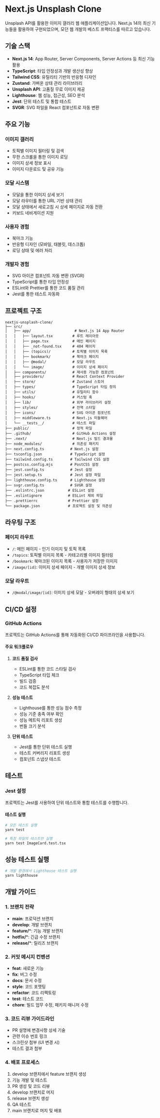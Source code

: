 # Next.js Unsplash Clone

Unsplash API를 활용한 이미지 갤러리 웹 애플리케이션입니다. Next.js 14의 최신 기능들을 활용하여 구현되었으며, 모던 웹 개발의 베스트 프랙티스를 따르고 있습니다.

## 기술 스택

- **Next.js 14**: App Router, Server Components, Server Actions 등 최신 기능 활용
- **TypeScript**: 타입 안정성과 개발 생산성 향상
- **Tailwind CSS**: 유틸리티 기반의 반응형 디자인
- **Zustand**: 가벼운 상태 관리 라이브러리
- **Unsplash API**: 고품질 무료 이미지 제공
- **Lighthouse**: 웹 성능, 접근성, SEO 분석
- **Jest**: 단위 테스트 및 통합 테스트
- **SVGR**: SVG 파일을 React 컴포넌트로 자동 변환

## 주요 기능

### 이미지 갤러리
- 토픽별 이미지 필터링 및 검색
- 무한 스크롤을 통한 이미지 로딩
- 이미지 상세 정보 표시
- 이미지 다운로드 및 공유 기능

### 모달 시스템
- 모달을 통한 이미지 상세 보기
- 모달 라우터를 통한 URL 기반 상태 관리
- 모달 상태에서 새로고침 시 상세 페이지로 자동 전환
- 키보드 네비게이션 지원

### 사용자 경험
- 북마크 기능
- 반응형 디자인 (모바일, 태블릿, 데스크톱)
- 로딩 상태 및 에러 처리

### 개발자 경험
- SVG 아이콘 컴포넌트 자동 변환 (SVGR)
- TypeScript를 통한 타입 안정성
- ESLint와 Prettier를 통한 코드 품질 관리
- Jest를 통한 테스트 자동화

## 프로젝트 구조

```
nextjs-unsplash-clone/
├── src/
│   ├── app/                    # Next.js 14 App Router
│   │   ├── layout.tsx         # 루트 레이아웃
│   │   ├── page.tsx           # 메인 페이지
│   │   ├── _not-found.tsx     # 404 페이지
│   │   ├── (topics)/          # 토픽별 이미지 목록
│   │   ├── bookmark/          # 북마크 페이지
│   │   ├── @modal/            # 모달 라우트
│   │   └── image/             # 이미지 상세 페이지
│   ├── components/            # 재사용 가능한 컴포넌트
│   ├── providers/             # React Context Provider
│   ├── store/                 # Zustand 스토어
│   ├── types/                 # TypeScript 타입 정의
│   ├── utils/                 # 유틸리티 함수
│   ├── hooks/                 # 커스텀 훅
│   ├── lib/                   # 외부 라이브러리 설정
│   ├── styles/                # 전역 스타일
│   ├── icons/                 # SVG 아이콘 컴포넌트
│   ├── middleware.ts          # Next.js 미들웨어
│   └── __tests__/             # 테스트 파일
├── public/                    # 정적 파일
├── .github/                   # GitHub Actions 설정
├── .next/                     # Next.js 빌드 결과물
├── node_modules/              # 의존성 패키지
├── next.config.ts            # Next.js 설정
├── tsconfig.json             # TypeScript 설정
├── tailwind.config.ts        # Tailwind CSS 설정
├── postcss.config.mjs        # PostCSS 설정
├── jest.config.ts            # Jest 설정
├── jest.setup.ts             # Jest 설정 파일
├── lighthouse.config.ts      # Lighthouse 설정
├── svgr.config.ts            # SVGR 설정
├── .eslintrc.json           # ESLint 설정
├── .eslintignore            # ESLint 제외 파일
├── .prettierrc              # Prettier 설정
└── package.json             # 프로젝트 설정 및 의존성
```

## 라우팅 구조

### 페이지 라우트
- `/`: 메인 페이지 - 인기 이미지 및 토픽 목록
- `/topics`: 토픽별 이미지 목록 - 카테고리별 이미지 필터링
- `/bookmark`: 북마크된 이미지 목록 - 사용자가 저장한 이미지
- `/image/[id]`: 이미지 상세 페이지 - 개별 이미지 상세 정보

### 모달 라우트
- `/@modal/image/[id]`: 이미지 상세 모달 - 오버레이 형태의 상세 보기

## CI/CD 설정

### GitHub Actions

프로젝트는 GitHub Actions를 통해 자동화된 CI/CD 파이프라인을 사용합니다.

#### 주요 워크플로우

1. **코드 품질 검사**
   - ESLint를 통한 코드 스타일 검사
   - TypeScript 타입 체크
   - 빌드 검증
   - 코드 복잡도 분석

2. **성능 테스트**
   - Lighthouse를 통한 성능 점수 측정
   - 성능 기준 충족 여부 확인
   - 성능 메트릭 리포트 생성
   - 번들 크기 분석

3. **단위 테스트**
   - Jest를 통한 단위 테스트 실행
   - 테스트 커버리지 리포트 생성
   - 컴포넌트 스냅샷 테스트

## 테스트

### Jest 설정

프로젝트는 Jest를 사용하여 단위 테스트와 통합 테스트를 수행합니다.

#### 테스트 실행

```bash
# 모든 테스트 실행
yarn test

# 특정 파일의 테스트만 실행
yarn test ImageCard.test.tsx

```

## 성능 테스트 실행

```bash
# 개발 환경에서 Lighthouse 테스트 실행
yarn lighthouse

```

## 개발 가이드

### 1. 브랜치 전략
- **main**: 프로덕션 브랜치
- **develop**: 개발 브랜치
- **feature/***: 기능 개발 브랜치
- **hotfix/***: 긴급 수정 브랜치
- **release/***: 릴리즈 브랜치

### 2. 커밋 메시지 컨벤션
- **feat**: 새로운 기능
- **fix**: 버그 수정
- **docs**: 문서 수정
- **style**: 코드 포맷팅
- **refactor**: 코드 리팩토링
- **test**: 테스트 코드
- **chore**: 빌드 업무 수정, 패키지 매니저 수정

### 3. 코드 리뷰 가이드라인
- PR 설명에 변경사항 상세 기술
- 관련 이슈 번호 링크
- 스크린샷 첨부 (UI 변경 시)
- 테스트 결과 첨부

### 4. 배포 프로세스
1. develop 브랜치에서 feature 브랜치 생성
2. 기능 개발 및 테스트
3. PR 생성 및 코드 리뷰
4. develop 브랜치로 머지
5. release 브랜치 생성
6. QA 테스트
7. main 브랜치로 머지 및 배포
